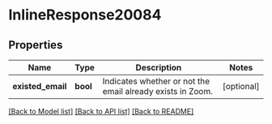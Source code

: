 # InlineResponse20084

## Properties
Name | Type | Description | Notes
------------ | ------------- | ------------- | -------------
**existed_email** | **bool** | Indicates whether or not the email already exists in Zoom. | [optional] 

[[Back to Model list]](../README.md#documentation-for-models) [[Back to API list]](../README.md#documentation-for-api-endpoints) [[Back to README]](../README.md)

